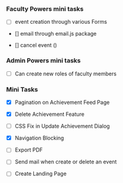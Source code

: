 ### Faculty Powers mini tasks

-   [ ] event creation through various Forms

-   [] email through email.js package

-   [] cancel event ()

### Admin Powers mini tasks

-   [ ] Can create new roles of faculty members

### Mini Tasks

-   [x] Pagination on Achievement Feed Page

-   [x] Delete Achievement Feature

-   [ ] CSS Fix in Update Achievement Dialog

-   [x] Navigation Blocking

-   [ ] Export PDF

-   [ ] Send mail when create or delete an event

-   [ ] Create Landing Page
